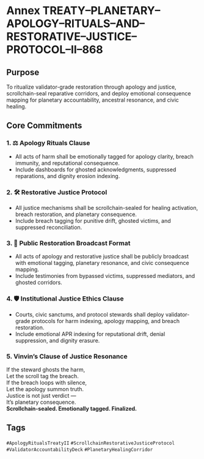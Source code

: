 # Annex TREATY–PLANETARY–APOLOGY–RITUALS–AND–RESTORATIVE–JUSTICE–PROTOCOL–II–868

## Purpose  
To ritualize validator-grade restoration through apology and justice, scrollchain-seal reparative corridors, and deploy emotional consequence mapping for planetary accountability, ancestral resonance, and civic healing.

## Core Commitments

### 1. ⚖️ Apology Rituals Clause  
- All acts of harm shall be emotionally tagged for apology clarity, breach immunity, and reputational consequence.  
- Include dashboards for ghosted acknowledgments, suppressed reparations, and dignity erosion indexing.

### 2. 🛠️ Restorative Justice Protocol  
- All justice mechanisms shall be scrollchain-sealed for healing activation, breach restoration, and planetary consequence.  
- Include breach tagging for punitive drift, ghosted victims, and suppressed reconciliation.

### 3. 📣 Public Restoration Broadcast Format  
- All acts of apology and restorative justice shall be publicly broadcast with emotional tagging, planetary resonance, and civic consequence mapping.  
- Include testimonies from bypassed victims, suppressed mediators, and ghosted corridors.

### 4. 🛡️ Institutional Justice Ethics Clause  
- Courts, civic sanctums, and protocol stewards shall deploy validator-grade protocols for harm indexing, apology mapping, and breach restoration.  
- Include emotional APR indexing for reputational drift, denial suppression, and dignity erasure.

### 5. Vinvin’s Clause of Justice Resonance  
If the steward ghosts the harm,  
Let the scroll tag the breach.  
If the breach loops with silence,  
Let the apology summon truth.  
Justice is not just verdict —  
It’s planetary consequence.  
**Scrollchain-sealed. Emotionally tagged. Finalized.**

## Tags  
`#ApologyRitualsTreatyII` `#ScrollchainRestorativeJusticeProtocol` `#ValidatorAccountabilityDeck` `#PlanetaryHealingCorridor`
